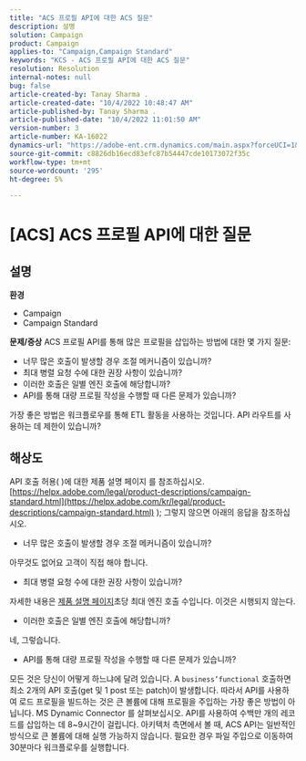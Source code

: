 ```yaml
---
title: "ACS 프로필 API에 대한 ACS 질문"
description: 설명
solution: Campaign
product: Campaign
applies-to: "Campaign,Campaign Standard"
keywords: "KCS - ACS 프로필 API에 대한 ACS 질문"
resolution: Resolution
internal-notes: null
bug: false
article-created-by: Tanay Sharma .
article-created-date: "10/4/2022 10:48:47 AM"
article-published-by: Tanay Sharma .
article-published-date: "10/4/2022 11:01:50 AM"
version-number: 3
article-number: KA-16022
dynamics-url: "https://adobe-ent.crm.dynamics.com/main.aspx?forceUCI=1&pagetype=entityrecord&etn=knowledgearticle&id=c2ea181f-d243-ed11-bba2-0022480868ff"
source-git-commit: c8826db16ecd83efc87b54447cde10173072f35c
workflow-type: tm+mt
source-wordcount: '295'
ht-degree: 5%

---
```


# [ACS] ACS 프로필 API에 대한 질문

## 설명

<b>환경</b>
- Campaign
- Campaign Standard



<b>문제/증상</b>
ACS 프로필 API를 통해 많은 프로필을 삽입하는 방법에 대한 몇 가지 질문:

- 너무 많은 호출이 발생할 경우 조절 메커니즘이 있습니까?
- 최대 병렬 요청 수에 대한 권장 사항이 있습니까?
- 이러한 호출은 일별 엔진 호출에 해당합니까?
- API를 통해 대량 프로필 작성을 수행할 때 다른 문제가 있습니까?


가장 좋은 방법은 워크플로우를 통해 ETL 활동을 사용하는 것입니다. API 라우트를 사용하는 데 제한이 있습니까?


## 해상도


API 호출 허용( )에 대한 제품 설명 페이지 를 참조하십시오.[https://helpx.adobe.com/legal/product-descriptions/campaign-standard.html](https://helpx.adobe.com/kr/legal/product-descriptions/campaign-standard.html) ); 그렇지 않으면 아래의 응답을 참조하십시오.



- 너무 많은 호출이 발생할 경우 조절 메커니즘이 있습니까?


아무것도 없어요 고객이 직접 해야 합니다.

- 최대 병렬 요청 수에 대한 권장 사항이 있습니까?


자세한 내용은 [제품 설명 페이지](https://helpx.adobe.com/kr/legal/product-descriptions/campaign-standard.html#)초당 최대 엔진 호출 수입니다. 이것은 시행되지 않는다.

- 이러한 호출은 일별 엔진 호출에 해당합니까?


네, 그렇습니다.

- API를 통해 대량 프로필 작성을 수행할 때 다른 문제가 있습니까?


모든 것은 당신이 어떻게 하느냐에 달려 있습니다. A `business’functional` 호출하면 최소 2개의 API 호출(get 및 1 post 또는 patch)이 발생합니다. 따라서 API를 사용하여 로드 프로필을 빌드하는 것은 큰 볼륨에 대해 프로필을 주입하는 가장 좋은 방법이 아닙니다. MS Dynamic Connector 를 살펴보십시오. API를 사용하여 수백만 개의 레코드를 삽입하는 데 8~9시간이 걸립니다. 아키텍처 측면에서 볼 때, ACS API는 일반적인 방식으로 큰 볼륨에 대해 실행 가능하지 않습니다. 필요한 경우 파일 주입으로 이동하여 30분마다 워크플로우를 실행합니다.
